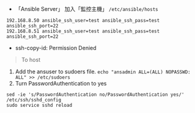 - 「Ansible Server」 加入「監控主機」 `/etc/ansible/hosts`
```
192.168.8.50 ansible_ssh_user=test ansible_ssh_pass=test ansible_ssh_port=22
192.168.8.51 ansible_ssh_user=test ansible_ssh_pass=test ansible_ssh_port=22
```
- ssh-copy-id: Permission Denied
>To host
1. Add the ansuser to sudoers file. 
```echo "ansadmin ALL=(ALL) NOPASSWD: ALL" >> /etc/sudoers```
2. Turn PasswordAuthentication to yes
```
sed -ie 's/PasswordAuthentication no/PasswordAuthentication yes/' /etc/ssh/sshd_config
sudo service sshd reload
```
